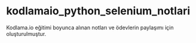 # kodlamaio_python_selenium_notlari

Kodlama.io eğitimi boyunca alınan notları ve ödevlerin paylaşımı için oluşturulmuştur.
